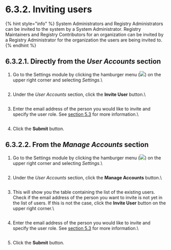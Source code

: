 # 6.3.2. Inviting users

{% hint style="info" %}
System Administrators and Registry Administrators can be invited to the system by a System Administrator. Registry Maintainers and Registry Contributors for an organization can be invited by a Registry Administrator for the organization the users are being invited to.
{% endhint %}

## 6.3.2.1. Directly from the _User Accounts_ section

1.  Go to the Settings module by clicking the hamburger menu (![](https://lh3.googleusercontent.com/O5dPN4qVqOcj8oAT9t47lpvFbDYS-NSOvWFiawYRSu4Jo8Q5zdCu2EtSdAv7TPIEAVWq-U0XwR4us5ATAYc6pCNoPGXPQn1jf9KkYJFOq9QSh\_cbInflw\_jBtTkVtN5iPYi6Ofe\_4rqE0jYJ6hatFM92rSd2UIuPpY1bxhVn\_wKqIew5sdJMIfrh)) on the upper right corner and selecting _Settings_.\


    <figure><img src="https://lh4.googleusercontent.com/rqxZhGxR4Zc-TQuUNj9mw0iEiwIwN1eAACYIbi55NJnzGSjH06yH1DG-VI-NPu0kk1c3F67vhqEv6flPGEINT4PMYu__4lFMn1tTaU9scMXw3Ng6t0KuB8_HmCadClFUnhFqonJzQ5Tdg8hpQExOfQrCy9cuZ40nLkXx5RC-K4zsY7BZzOCtXk4DHA" alt=""><figcaption></figcaption></figure>
2.  Under the _User Accounts_ section, click the **Invite User** button.\


    <figure><img src="https://lh5.googleusercontent.com/iY-i15Toiw8x_IO2Tmxo--MzNbW32pqAzGdaIDnYq2HF9DkMbpW0aCEqJlH-POq8K0if0rCmUdNqNVzGHTtOD5Vc5iXXlYMrZsqbqWJ4Kjk9Bp3Mxpd_mpqa3sCP1VOc8e9SiNZ-FpTICUlucI6syM3amu29aioueQ822aQz_C8Zmqn_dXQEktMy" alt=""><figcaption></figcaption></figure>
3.  Enter the email address of the person you would like to invite and specify the user role. See [section 5.3](../../geoprism-registry-key-components/5.3-user-roles-and-their-rights/) for more information.\


    <figure><img src="https://lh4.googleusercontent.com/NlXVzEWbr0BhV2mUWvEbz00IbIVX2dkhuYc_IOlWzQe_7zasNMyajZ9x3LP2FJiZ9r2RRHuIHnG6J-Zn9tYh-lslB9LT4to1tEabsYLjXWll6H0wqjON0TbzV3SHk0aiU2WevumPTHnzBo_o-J4eXx4tQCmWunAu8dfHrTz933hdBzHki3mmqZGb" alt=""><figcaption></figcaption></figure>
4. Click the **Submit** button.

## 6.3.2.2. From the _Manage Accounts_ section

1.  Go to the Settings module by clicking the hamburger menu (![](https://lh3.googleusercontent.com/O5dPN4qVqOcj8oAT9t47lpvFbDYS-NSOvWFiawYRSu4Jo8Q5zdCu2EtSdAv7TPIEAVWq-U0XwR4us5ATAYc6pCNoPGXPQn1jf9KkYJFOq9QSh\_cbInflw\_jBtTkVtN5iPYi6Ofe\_4rqE0jYJ6hatFM92rSd2UIuPpY1bxhVn\_wKqIew5sdJMIfrh)) on the upper right corner and selecting _Settings_.\


    <figure><img src="https://lh4.googleusercontent.com/rqxZhGxR4Zc-TQuUNj9mw0iEiwIwN1eAACYIbi55NJnzGSjH06yH1DG-VI-NPu0kk1c3F67vhqEv6flPGEINT4PMYu__4lFMn1tTaU9scMXw3Ng6t0KuB8_HmCadClFUnhFqonJzQ5Tdg8hpQExOfQrCy9cuZ40nLkXx5RC-K4zsY7BZzOCtXk4DHA" alt=""><figcaption></figcaption></figure>
2.  Under the _User Accounts_ section, click the **Manage Accounts** button.\


    <figure><img src="https://lh5.googleusercontent.com/iY-i15Toiw8x_IO2Tmxo--MzNbW32pqAzGdaIDnYq2HF9DkMbpW0aCEqJlH-POq8K0if0rCmUdNqNVzGHTtOD5Vc5iXXlYMrZsqbqWJ4Kjk9Bp3Mxpd_mpqa3sCP1VOc8e9SiNZ-FpTICUlucI6syM3amu29aioueQ822aQz_C8Zmqn_dXQEktMy" alt=""><figcaption></figcaption></figure>
3.  This will show you the table containing the list of the existing users. Check if the email address of the person you want to invite is not yet in the list of users. If this is not the case, click the **Invite User** button on the upper right corner.\


    <figure><img src="https://lh5.googleusercontent.com/YESK1fozcAcYrPuZBbKlmK5SgFLb-0ctB2a7f_QQUWwiP9v0P7Ia2ckAoC-TcLyfpx_0zv0g1VlYjRH8lj_hOQGm0Sz6GWy8UuSofxOO3uQ3lUCS9hJoUNIvsBAHOJ3J4d7HCoYdQGPLO7ctR_sUopC1owKBQMy2kJgJT_CEss6dMs3-8RdCAf0n" alt=""><figcaption></figcaption></figure>
4.  Enter the email address of the person you would like to invite and specify the user role. See [section 5.3](../../geoprism-registry-key-components/5.3-user-roles-and-their-rights/) for more information.\


    <figure><img src="https://lh4.googleusercontent.com/NlXVzEWbr0BhV2mUWvEbz00IbIVX2dkhuYc_IOlWzQe_7zasNMyajZ9x3LP2FJiZ9r2RRHuIHnG6J-Zn9tYh-lslB9LT4to1tEabsYLjXWll6H0wqjON0TbzV3SHk0aiU2WevumPTHnzBo_o-J4eXx4tQCmWunAu8dfHrTz933hdBzHki3mmqZGb" alt=""><figcaption></figcaption></figure>
5. Click the **Submit** button.
